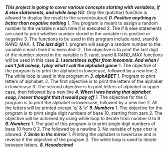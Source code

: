 ***This project is going to cover various concepts starting with variables, if & else statements, and while loop***
	NB: Only the (putchar) function is allowed to display the result to the screen(output)
***0. Positive anything is better than negative nothing***
	1. The program is meant to assign a random number to the variable n each time it is executed
	2. The if & else statements are used to print whether number stored in the variable n is positive or negative
	3. The functions to be used in this program include rand, srand & RAND_MAX. 
***1. The last digit***
	1. program will assign a random number to the variable n each time it is executed.
	2. The objective is to print the last digit of the number stored in the variable n
	3. rand, srand & RAND_MAX functions will be used in this case 
***2. I sometimes suffer from insomnia. And when I can't fall asleep, I play what I call the alphabet game***
	1. The objective of the program is to print the alphabet in lowercase, followed by a new line
	2. The while loop is used in this program
m
***3. alphABET***
	1. Program to print letters of alphabet.
	2. The first objective is to print the letters of the alphabet in lowercase
	3. The second objective is to print letters of alphabet in upper case, then followed by a new line
***4. When I was having that alphabet soup, I never thought that it would pay off***
	1. The objective for the C program is to print the alphabet in lowercase, followed by a new line
	2. All the letters will be printed except 'q' & 'e'
***5. Numbers***
	1. The objective for the program is to print single digit numbers of base 10, starting from zero
	2. The objective will be achieved by using while loop to iterate from number 0 to 9
***6. Numberz***
	1. The goal of this program is to print single digit numbers of base 10 from 0
	2. The followed by a newline
	3. No variable of type char is allowed.
***7. Smile in the mirror***
	1. Printing the alphabet in lowercase and in reverse if the objective of the program
	2. The while loop is used to iterate between letters.
***8. Hexadecimal***
